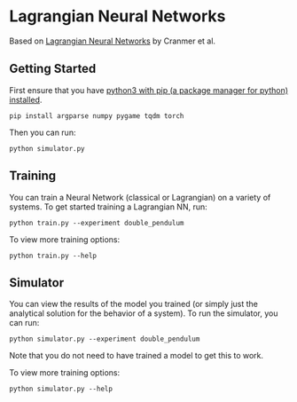 # Lagrangian Neural Networks

Based on [Lagrangian Neural Networks](https://arxiv.org/abs/2003.04630) by Cranmer et al.


## Getting Started

First ensure that you have [python3 with pip (a package manager for python) installed](https://www.python.org/downloads/).

```
pip install argparse numpy pygame tqdm torch
```

Then you can run:

```
python simulator.py
```


## Training

You can train a Neural Network (classical or Lagrangian) on a variety of systems. To get started training a Lagrangian NN, run:

```
python train.py --experiment double_pendulum
```

To view more training options:
```
python train.py --help
```


## Simulator

You can view the results of the model you trained (or simply just the analytical solution for the behavior of a system). To run the simulator, you can run:

```
python simulator.py --experiment double_pendulum
```

Note that you do not need to have trained a model to get this to work.

To view more training options:

```
python simulator.py --help
```
